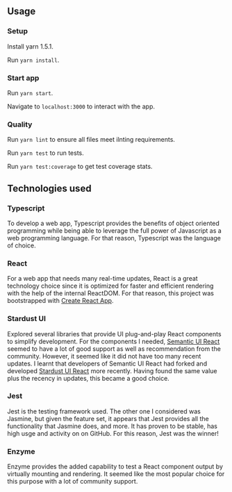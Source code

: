 ## Usage

### Setup

Install yarn 1.5.1.

Run `yarn install`.

### Start app

Run `yarn start`.

Navigate to `localhost:3000` to interact with the app.

### Quality

Run `yarn lint` to ensure all files meet ilnting requirements.

Run `yarn test` to run tests.

Run `yarn test:coverage` to get test coverage stats.

## Technologies used

### Typescript

To develop a web app, Typescript provides the benefits of object oriented programming while being able to leverage the full power of Javascript as a web programming language. For that reason, Typescript was the language of choice.

### React 

For a web app that needs many real-time updates, React is a great technology choice since it is optimized for faster and efficient rendering with the help of the internal ReactDOM. For that reason, this project was bootstrapped with [Create React App](https://github.com/facebook/create-react-app). 

### Stardust UI

Explored several libraries that provide UI plug-and-play React components to simplify development. For the components I needed, [Semantic UI React](https://react.semantic-ui.com/introduction) seemed to have a lot of good support as well as recommendation from the community. However, it seemed like it did not have too many recent updates. I learnt that developers of Semantic UI React had forked and developed [Stardust UI React](https://stardust-ui.github.io/react/) more recently. Having found the same value plus the recency in updates, this became a good choice.

### Jest
Jest is the testing framework used. The other one I considered was Jasmine, but given the feature set, it appears that Jest provides all the functionality that Jasmine does, and more. It has proven to be stable, has high usge and activity on on GitHub. For this reason, Jest was the winner!

### Enzyme
Enzyme provides the added capability to test a React component output by virtually mounting and rendering. It seemed like the most popular choice for this purpose with a lot of community support.
